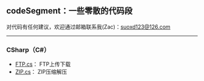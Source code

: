 ## codeSegment：一些零散的代码段

对代码有任何建议，欢迎通过邮箱联系我(Zac)：suoxd123@126.com
***
### CSharp（C#）

- [FTP.cs](https://github.com/zacSuo/codeSegment/blob/master/FTP.cs)：	FTP上传下载
- [ZIP.cs](https://github.com/zacSuo/codeSegment/blob/master/ZIP.cs)：	ZIP压缩解压


